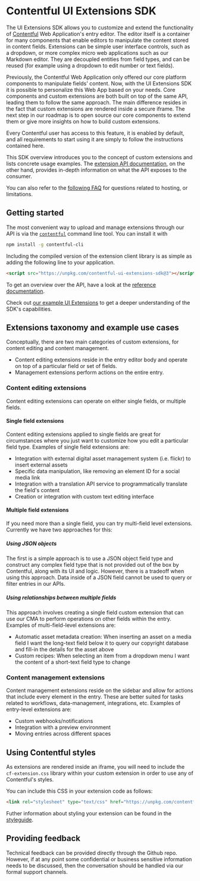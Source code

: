 # Contentful UI Extensions SDK

The UI Extensions SDK allows you to customize and extend the functionality of [Contentful](https://www.contentful.com)
Web Application's entry editor. The editor itself is a container for many components that enable editors to manipulate the content stored in content fields. Extensions can be simple user interface controls, such as a dropdown, or more complex micro web applications such as our Markdown editor. They are decoupled entities from field types, and can be reused (for example using a dropdown to edit number or text fields).

Previously, the Contentful Web Application only offered our core platform components to manipulate fields' content. Now, with the UI Extensions SDK it is possible to personalize this Web App based on your needs.
Core components and custom extensions are both built on top of the same API, leading them to follow the same approach. The main difference resides in the fact that custom extensions are rendered inside a secure iframe. The next step in our roadmap is to open source our core components to extend them or give more insights on how to build custom extensions.

Every Contentful user has access to this feature, it is enabled by default, and all requirements to start using it are simply to follow the instructions contained here.

This SDK overview introduces you to the concept of custom extensions and lists concrete
usage examples. The [extension API documentation][api-ref], on the other hand, provides in-depth information on what the API exposes to the consumer.

You can also refer to the [following FAQ](FAQ.md) for questions related to hosting, or limitations.

## Getting started

The most convenient way to upload and manage extensions through our API is via the
[`contentful`][contentful-cli] command line tool. You can install it with

```bash
npm install -g contentful-cli
```

Including the compiled version of the extension client library is as simple as
adding the following line to your application.

~~~html
<script src="https://unpkg.com/contentful-ui-extensions-sdk@3"></script>
~~~

To get an overview over the API, have a look at the [reference documentation][api-ref].

Check out [our example UI Extensions][examples] to get a deeper understanding of the SDK's capabilities.

[contentful-cli]: https://github.com/contentful/contentful-cli
[api-ref]: docs/ui-extensions-sdk-frontend.md
[examples]: https://github.com/contentful/extensions


## Extensions taxonomy and example use cases

Conceptually, there are two main categories of custom extensions, for content
editing and content management.
- Content editing extensions reside in the entry editor body and operate on top of a particular field or set of fields.
- Management extensions perform actions on the entire entry.

### Content editing extensions
Content editing extensions can operate on either single fields, or multiple fields.

#### Single field extensions
Content editing extensions applied to single fields are great for circumstances
where you just want to customize how you edit a particular field type. Examples
of single field extensions are:

* Integration with external digital asset management system (i.e. flickr) to
  insert external assets
* Specific data manipulation, like removing an element ID for a social media
  link
* Integration with a translation API service to programmatically translate the
  field's content
* Creation or integration with custom text editing interface

#### Multiple field extensions
If you need more than a single field, you can try multi-field level extensions.
Currently we have two approaches for this:

##### Using JSON objects
The first is a simple approach is to use a JSON object field type and construct
any complex field type that is not provided out of the box by Contentful, along
with its UI and logic. However, there is a tradeoff when using this approach.
Data inside of a JSON field cannot be used to query or filter entries in our
APIs.

##### Using relationships between multiple fields
This approach involves creating a single field custom extension that can use our
CMA to perform operations on other fields within the entry.
Examples of multi-field-level extensions are:

* Automatic asset metadata creation: When inserting an asset on a media field I
  want the long-text field below it to query our copyright database and fill-in
  the details for the asset above
* Custom recipes: When selecting an item from a dropdown menu I want the content
  of a short-text field type to change

### Content management extensions

Content management extensions reside on the sidebar and allow for actions that
include every element in the entry. These are better suited for tasks related to
workflows, data-management, integrations, etc.
Examples of entry-level extensions are:

* Custom webhooks/notifications
* Integration with a preview environment
* Moving entries across different spaces

## Using Contentful styles

As extensions are rendered inside an iframe, you will need to include the
`cf-extension.css` library within your custom extension in order to use any of
Contentful's styles.

You can include this CSS in your extension code as follows:

```html
<link rel="stylesheet" type="text/css" href="https://unpkg.com/contentful-ui-extensions-sdk@3/dist/cf-extension.css">
```

Futher information about styling your extension can be found in the
[styleguide](http://contentful.github.io/ui-extensions-sdk/styleguide).

## Providing feedback

Technical feedback can be provided directly through the Github repo. However, if at any point some confidential or business sensitive information needs to be discussed, then the conversation should be handled via our formal support channels.
